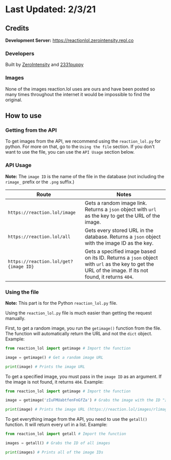 # Last Updated: 2/3/21

## Credits

**Development Server:** https://reactionlol.zerointensity.repl.co

### Developers

Built by [ZeroIntensity](https://github.com/ZeroIntensity) and [2331puppy](https://github.com/2231puppy)

### Images
None of the images reaction.lol uses are ours and have been posted so many times throughout the internet it would be impossible to find the original.

## How to use

### Getting from the API
To get images from the API, we recommend using the `reaction_lol.py` for python. For more on that, go to the `Using the file` section. If you don't want to use the file, you can use the `API Usage` section below.

### API Usage
**Note:** The `image ID` is the name of the file in the database (not including the `rimage_` prefix or the `.png` suffix.)

|Route|Notes|
|----|-----|
|`https://reaction.lol/image`|Gets a random image link. Returns a `json` object with `url` as the key to get the URL of the image.|
|`https://reaction.lol/all`|Gets every stored URL in the database. Returns a `json` object with the image ID as the key.|
|`https://reaction.lol/get?{image ID}`|Gets a specified image based on its ID. Returns a `json` object with `url` as the key to get the URL of the image. If its not found, it returns `404`.|

### Using the file

**Note:** This part is for the Python `reaction_lol.py` file. 

Using the `reaction_lol.py` file is much easier than getting the request manually.


First, to get a random image, you run the `getimage()` function from the file. The function will automatically return the URL and not the `dict` object. Example:

```py
from reaction_lol import getimage # Import the function

image = getimage() # Get a random image URL

print(image) # Prints the image URL
```

To get a specified image, you must pass in the `image ID` as an argument. If the image is not found, it returns `404`. Example:

```py
from reaction_lol import getimage # Import the function

image = getimage('zIuFMUabtfenFnGfZa') # Grabs the image with the ID "zIuFMUabtfenFnGfZa"

print(image) # Prints the image URL (https://reaction.lol/images/rlimage_zIuFMUabtfenFnGfZa.png)
```

To get everything image from the API, you need to use the `getall()` function. It will return every url in a list. Example:

```py
from reaction_lol import getall # Import the function

images = getall() # Grabs the ID of all images

print(images) # Prints all of the image IDs
```
